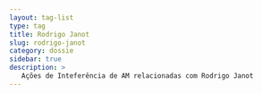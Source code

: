 ```yaml
---
layout: tag-list
type: tag
title: Rodrigo Janot
slug: rodrigo-janot
category: dossie
sidebar: true
description: >
   Ações de Inteferência de AM relacionadas com Rodrigo Janot
---
```

